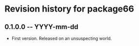 # Revision history for package66

## 0.1.0.0 -- YYYY-mm-dd

* First version. Released on an unsuspecting world.
